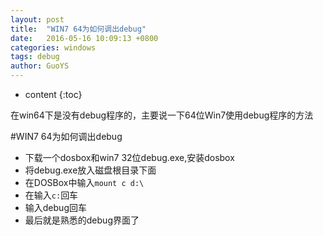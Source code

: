 ```yaml
---
layout: post
title:  "WIN7 64为如何调出debug"
date:   2016-05-16 10:09:13 +0800
categories: windows
tags: debug
author: GuoYS
---
```

* content
{:toc}

在win64下是没有debug程序的，主要说一下64位Win7使用debug程序的方法



#WIN7 64为如何调出debug

-	下载一个dosbox和win7 32位debug.exe,安装dosbox
-	将debug.exe放入磁盘根目录下面
  -	在DOSBox中输入`mount c d:\`
  -	在输入`c:`回车
  -	输入debug回车
  -	最后就是熟悉的debug界面了  

